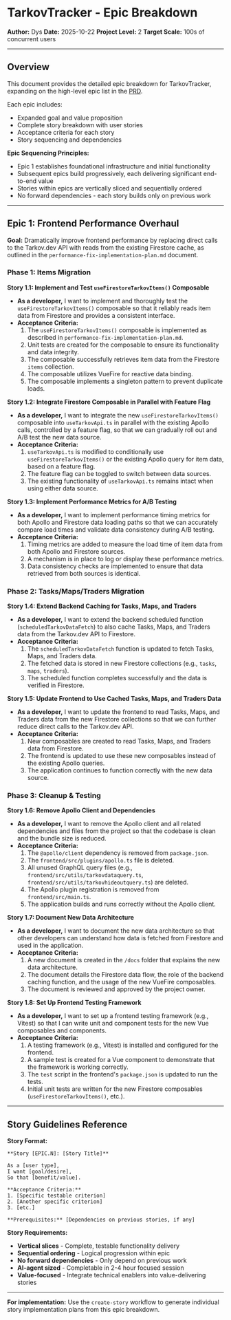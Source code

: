 # TarkovTracker - Epic Breakdown

**Author:** Dys
**Date:** 2025-10-22
**Project Level:** 2
**Target Scale:** 100s of concurrent users

---

## Overview

This document provides the detailed epic breakdown for TarkovTracker, expanding on the high-level epic list in the [PRD](./PRD.md).

Each epic includes:

- Expanded goal and value proposition
- Complete story breakdown with user stories
- Acceptance criteria for each story
- Story sequencing and dependencies

**Epic Sequencing Principles:**

- Epic 1 establishes foundational infrastructure and initial functionality
- Subsequent epics build progressively, each delivering significant end-to-end value
- Stories within epics are vertically sliced and sequentially ordered
- No forward dependencies - each story builds only on previous work

---

## Epic 1: Frontend Performance Overhaul

**Goal:** Dramatically improve frontend performance by replacing direct calls to the Tarkov.dev API with reads from the existing Firestore cache, as outlined in the `performance-fix-implementation-plan.md` document.

### Phase 1: Items Migration

**Story 1.1: Implement and Test `useFirestoreTarkovItems()` Composable**
- **As a developer,** I want to implement and thoroughly test the `useFirestoreTarkovItems()` composable so that it reliably reads item data from Firestore and provides a consistent interface.
- **Acceptance Criteria:**
    1. The `useFirestoreTarkovItems()` composable is implemented as described in `performance-fix-implementation-plan.md`.
    2. Unit tests are created for the composable to ensure its functionality and data integrity.
    3. The composable successfully retrieves item data from the Firestore `items` collection.
    4. The composable utilizes VueFire for reactive data binding.
    5. The composable implements a singleton pattern to prevent duplicate loads.

**Story 1.2: Integrate Firestore Composable in Parallel with Feature Flag**
- **As a developer,** I want to integrate the new `useFirestoreTarkovItems()` composable into `useTarkovApi.ts` in parallel with the existing Apollo calls, controlled by a feature flag, so that we can gradually roll out and A/B test the new data source.
- **Acceptance Criteria:**
    1. `useTarkovApi.ts` is modified to conditionally use `useFirestoreTarkovItems()` or the existing Apollo query for item data, based on a feature flag.
    2. The feature flag can be toggled to switch between data sources.
    3. The existing functionality of `useTarkovApi.ts` remains intact when using either data source.

**Story 1.3: Implement Performance Metrics for A/B Testing**
- **As a developer,** I want to implement performance timing metrics for both Apollo and Firestore data loading paths so that we can accurately compare load times and validate data consistency during A/B testing.
- **Acceptance Criteria:**
    1. Timing metrics are added to measure the load time of item data from both Apollo and Firestore sources.
    2. A mechanism is in place to log or display these performance metrics.
    3. Data consistency checks are implemented to ensure that data retrieved from both sources is identical.

### Phase 2: Tasks/Maps/Traders Migration

**Story 1.4: Extend Backend Caching for Tasks, Maps, and Traders**
- **As a developer,** I want to extend the backend scheduled function (`scheduledTarkovDataFetch`) to also cache Tasks, Maps, and Traders data from the Tarkov.dev API to Firestore.
- **Acceptance Criteria:**
    1. The `scheduledTarkovDataFetch` function is updated to fetch Tasks, Maps, and Traders data.
    2. The fetched data is stored in new Firestore collections (e.g., `tasks`, `maps`, `traders`).
    3. The scheduled function completes successfully and the data is verified in Firestore.

**Story 1.5: Update Frontend to Use Cached Tasks, Maps, and Traders Data**
- **As a developer,** I want to update the frontend to read Tasks, Maps, and Traders data from the new Firestore collections so that we can further reduce direct calls to the Tarkov.dev API.
- **Acceptance Criteria:**
    1. New composables are created to read Tasks, Maps, and Traders data from Firestore.
    2. The frontend is updated to use these new composables instead of the existing Apollo queries.
    3. The application continues to function correctly with the new data source.

### Phase 3: Cleanup & Testing

**Story 1.6: Remove Apollo Client and Dependencies**
- **As a developer,** I want to remove the Apollo client and all related dependencies and files from the project so that the codebase is clean and the bundle size is reduced.
- **Acceptance Criteria:**
    1. The `@apollo/client` dependency is removed from `package.json`.
    2. The `frontend/src/plugins/apollo.ts` file is deleted.
    3. All unused GraphQL query files (e.g., `frontend/src/utils/tarkovdataquery.ts`, `frontend/src/utils/tarkovhideoutquery.ts`) are deleted.
    4. The Apollo plugin registration is removed from `frontend/src/main.ts`.
    5. The application builds and runs correctly without the Apollo client.

**Story 1.7: Document New Data Architecture**
- **As a developer,** I want to document the new data architecture so that other developers can understand how data is fetched from Firestore and used in the application.
- **Acceptance Criteria:**
    1. A new document is created in the `/docs` folder that explains the new data architecture.
    2. The document details the Firestore data flow, the role of the backend caching function, and the usage of the new VueFire composables.
    3. The document is reviewed and approved by the project owner.

**Story 1.8: Set Up Frontend Testing Framework**
- **As a developer,** I want to set up a frontend testing framework (e.g., Vitest) so that I can write unit and component tests for the new Vue composables and components.
- **Acceptance Criteria:**
    1. A testing framework (e.g., Vitest) is installed and configured for the frontend.
    2. A sample test is created for a Vue component to demonstrate that the framework is working correctly.
    3. The `test` script in the frontend's `package.json` is updated to run the tests.
    4. Initial unit tests are written for the new Firestore composables (`useFirestoreTarkovItems()`, etc.).

---

## Story Guidelines Reference

**Story Format:**

```
**Story [EPIC.N]: [Story Title]**

As a [user type],
I want [goal/desire],
So that [benefit/value].

**Acceptance Criteria:**
1. [Specific testable criterion]
2. [Another specific criterion]
3. [etc.]

**Prerequisites:** [Dependencies on previous stories, if any]
```

**Story Requirements:**

- **Vertical slices** - Complete, testable functionality delivery
- **Sequential ordering** - Logical progression within epic
- **No forward dependencies** - Only depend on previous work
- **AI-agent sized** - Completable in 2-4 hour focused session
- **Value-focused** - Integrate technical enablers into value-delivering stories

---

**For implementation:** Use the `create-story` workflow to generate individual story implementation plans from this epic breakdown.
